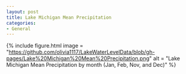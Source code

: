 ```yaml
---
layout: post
title: Lake Michigan Mean Precipitation
categories:
- General
---
```


{% include figure.html image = "https://github.com/olivia1117/LakeWaterLevelData/blob/gh-pages/Lake%20Michigan%20Mean%20Precipitation.png" alt = "Lake Michigan Mean Precipitation by month (Jan, Feb, Nov, and Dec)" %}
